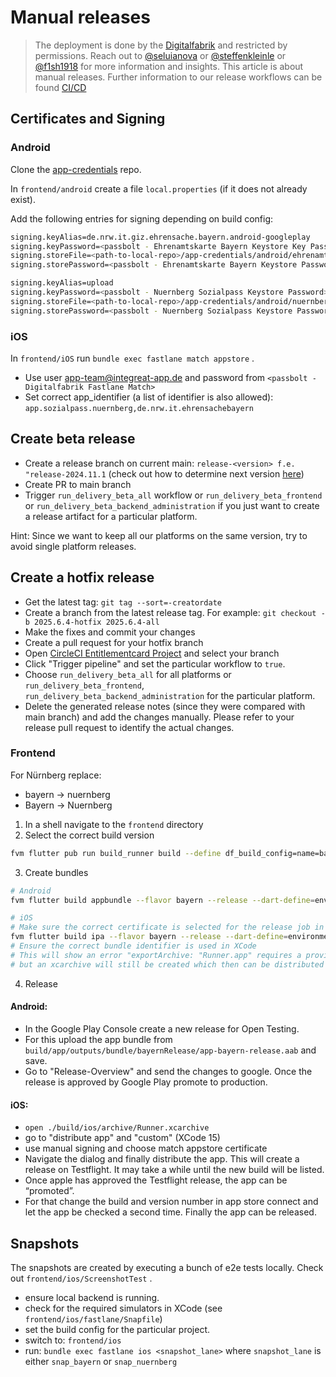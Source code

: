 # Manual releases

> The deployment is done by the [Digitalfabrik](https://github.com/digitalfabrik/) and restricted by permissions.
> Reach out to [@seluianova](https://github.com/seluianova/) or [@steffenkleinle](https://github.com/steffenkleinle/) or [@f1sh1918](https://github.com/f1sh1918/) for more information and insights.
> This article is about manual releases.
> Further information to our release workflows can be found [CI/CD](./cicd.md)
## Certificates and Signing

### Android

Clone the [app-credentials](https://github.com/digitalfabrik/app-credentials) repo.

In `frontend/android` create a file `local.properties` (if it does not already exist).

Add the following entries for signing depending on build config:

```bash
signing.keyAlias=de.nrw.it.giz.ehrensache.bayern.android-googleplay
signing.keyPassword=<passbolt - Ehrenamtskarte Bayern Keystore Key Password>
signing.storeFile=<path-to-local-repo>/app-credentials/android/ehrenamtskarte-bayern.jks
signing.storePassword=<passbolt - Ehrenamtskarte Bayern Keystore Password>
```

```bash
signing.keyAlias=upload
signing.keyPassword=<passbolt - Nuernberg Sozialpass Keystore Password>
signing.storeFile=<path-to-local-repo>/app-credentials/android/nuernberg-sozialpass.jks
signing.storePassword=<passbolt - Nuernberg Sozialpass Keystore Password>
```

### iOS

In `frontend/iOS`  run `bundle exec fastlane match appstore` .

- Use user [app-team@integreat-app.de](mailto:app-team@integreat-app.de) and password from `<passbolt - Digitalfabrik Fastlane Match>`
- Set correct app_identifier (a list of identifier is also allowed): `app.sozialpass.nuernberg,de.nrw.it.ehrensachebayern`

## Create beta release

- Create a release branch on current main: `release-<version> f.e. "release-2024.11.1`  (check out how to determine next version [here](./cicd.md#determining-the-next-version))
- Create PR to main branch
- Trigger `run_delivery_beta_all` workflow or `run_delivery_beta_frontend` or `run_delivery_beta_backend_administration` if you just want to create a release artifact for a particular platform.

Hint: Since we want to keep all our platforms on the same version, try to avoid single platform releases.

## Create a hotfix release
- Get the latest tag: `git tag --sort=-creatordate`
- Create a branch from the latest release tag. For example: `git checkout -b 2025.6.4-hotfix 2025.6.4-all`
- Make the fixes and commit your changes
- Create a pull request for your hotfix branch
- Open [CircleCI Entitlementcard Project](https://app.circleci.com/pipelines/github/digitalfabrik/entitlementcard) and select your branch
- Click "Trigger pipeline" and set the particular workflow to `true`.
- Choose `run_delivery_beta_all` for all platforms or `run_delivery_beta_frontend`, `run_delivery_beta_backend_administration` for the particular platform.
- Delete the generated release notes (since they were compared with main branch) and add the changes manually. Please refer to your release pull request to identify the actual changes.

### Frontend

For Nürnberg replace:

- bayern → nuernberg
- Bayern → Nuernberg

1. In a shell navigate to the `frontend` directory
2. Select the correct build version

```bash
fvm flutter pub run build_runner build --define df_build_config=name=bayern
```

3. Create bundles

```bash
# Android
fvm flutter build appbundle --flavor bayern --release --dart-define=environment=production

# iOS
# Make sure the correct certificate is selected for the release job in xcode
fvm flutter build ipa --flavor bayern --release --dart-define=environment=production
# Ensure the correct bundle identifier is used in XCode
# This will show an error "exportArchive: "Runner.app" requires a provisioning profile."
# but an xcarchive will still be created which then can be distributed via xcode
```

4. Release

#### Android:
- In the Google Play Console create a new release for Open Testing. 
- For this upload the app bundle from `build/app/outputs/bundle/bayernRelease/app-bayern-release.aab` and save. 
- Go to "Release-Overview" and send the changes to google. Once the release is approved by Google Play promote to production.

#### iOS:
- `open ./build/ios/archive/Runner.xcarchive`
- go to "distribute app" and "custom" (XCode 15)
- use manual signing and choose match appstore certificate
- Navigate the dialog and finally distribute the app. This will create a release on Testflight. It may take a while until the new build will be listed.
- Once apple has approved the Testflight release, the app can be “promoted”. 
- For that change the build and version number in app store connect and let the app be checked a second time. Finally the app can be released.

## Snapshots

The snapshots are created by executing a bunch of e2e tests locally. Check out `frontend/ios/ScreenshotTest` .

- ensure local backend is running.
- check for the required simulators in XCode (see `frontend/ios/fastlane/Snapfile`)
- set the build config for the particular project.
- switch to: `frontend/ios`
- run: `bundle exec fastlane ios <snapshot_lane>` where `snapshot_lane` is either `snap_bayern` or `snap_nuernberg`
